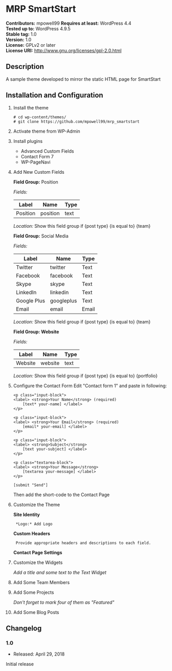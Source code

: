 # MRP SmartStart

**Contributors:** mpowell99
**Requires at least:** WordPress 4.4  
**Tested up to:** WordPress 4.9.5  
**Stable tag:** 1.0  
**Version:** 1.0  
**License:** GPLv2 or later  
**License URI:** http://www.gnu.org/licenses/gpl-2.0.html  

## Description

A sample theme developed to mirror the static HTML page for SmartStart

## Installation and Configuration

1. Install the theme

    ```
    # cd wp-content/themes/
    # git clone https://github.com/mpowell99/mrp_smartstart
    ```


1. Activate theme from WP-Admin


1. Install plugins
    * Advanced Custom Fields
    * Contact Form 7
    * WP-PageNavi


1. Add New Custom Fields

    **Field Group:** Position

    *Fields:*

    Label | Name | Type
    ----- | ---- | ----
    Position | position | text

    *Location:* Show this field group if {post type} {is equal to} {team}

    **Field Group:** Social Media

    *Fields:*

    Label | Name | Type
    ----- | ---- | ----
    Twitter | twitter | Text
    Facebook | facebook | Text
    Skype | skype | Text
    LinkedIn | linkedin | Text
    Google Plus | googleplus | Text
    Email | email | Email

    *Location:* Show this field group if {post type} {is equal to} {team}

    **Field Group: Website**

    *Fields:*

    Label | Name | Type
    ----- | ---- | ----
    Website | website | text

    *Location:* Show this field group if {post type} {is equal to} {portfolio}


1. Configure the Contact Form
    Edit "Contact form 1" and paste in following:

    ```
    <p class="input-block">
    <label> <strong>Your Name</strong> (required)
        [text* your-name] </label>
    </p>

    <p class="input-block">
    <label> <strong>Your Email</strong> (required)
        [email* your-email] </label>
    </p>

    <p class="input-block">
    <label> <strong>Subject</strong>
        [text your-subject] </label>
    </p>

    <p class="textarea-block">
    <label> <strong>Your Message</strong>
        [textarea your-message] </label>
    </p>

    [submit "Send"]
    ```

    Then add the short-code to the Contact Page


1. Customize the Theme

    **Site Identity**

    	*Logo:* Add Logo

    **Custom Headers**

    	Provide appropriate headers and descriptions to each field.

    **Contact Page Settings**


1. Customize the Widgets

    *Add a title and some text to the Text Widget*


1. Add Some Team Members


1. Add Some Projects

    *Don't forget to mark four of them as "Featured"*


1. Add Some Blog Posts



## Changelog

### 1.0
* Released: April 29, 2018

Initial release
